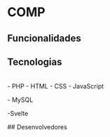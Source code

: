 # COMP
</hr>


## Funcionalidades
</hr>
<p></p>

## Tecnologias
</hr>
<p>
  <br>
  - PHP
  - HTML
  - CSS
  - JavaScript
  </br>
</p>
<title>SGBD</title>
  <p>- MySQL</p>
<title>Framework</title>
  <p>-Svelte</p>
## Desenvolvedores
</hr>

